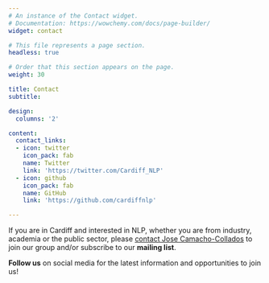 ```yaml
---
# An instance of the Contact widget.
# Documentation: https://wowchemy.com/docs/page-builder/
widget: contact

# This file represents a page section.
headless: true

# Order that this section appears on the page.
weight: 30

title: Contact
subtitle:

design:
  columns: '2'

content:
  contact_links:
  - icon: twitter
    icon_pack: fab
    name: Twitter
    link: 'https://twitter.com/Cardiff_NLP'
  - icon: github
    icon_pack: fab
    name: GitHub
    link: 'https://github.com/cardiffnlp'

---
```


If you are in Cardiff and interested in NLP, whether you are from industry, academia or the public sector,  please [contact Jose Camacho-Collados](mailto:CamachoColladosJ@cardiff.ac.uk) to join our group and/or subscribe to our **mailing list**.

**Follow us** on social media for the latest information and opportunities to join us!